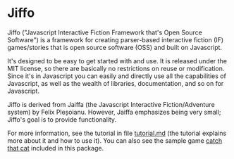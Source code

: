 Jiffo
======

Jiffo ("Javascript Interactive Fiction Framework
that's Open Source Software") is a framework for
creating parser-based interactive fiction (IF) games/stories
that is open source software (OSS) and built on Javascript.

It's designed to be easy to get started with and use.
It is released under the MIT license, so there are basically no
restrictions on reuse or modification.
Since it's in Javascript you can easily and directly use all the
capabilities of Javascript, as well as the wealth of libraries,
documentation, and so on for Javascript.

Jiffo is derived from Jaiffa
(the Javascript Interactive Fiction/Adventure system) by
Felix Ple&#537;oianu.
However, Jaiffa emphasizes being very small;
Jiffo's goal is to provide functionality.

For more information, see the tutorial in file [tutorial.md](./tutorial.md)
(the tutorial explains more about it and how to use it).
You can also see the sample game [catch that cat](./catch-that-cat.html)
included in this package.
